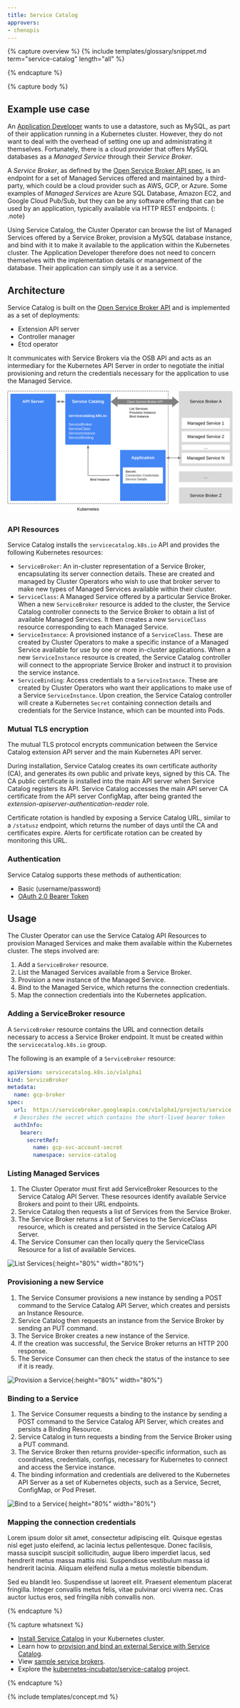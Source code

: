 ```yaml
---
title: Service Catalog
approvers:
- chenopis
---
```


{% capture overview %}
{% include templates/glossary/snippet.md term="service-catalog" length="all" %}

{% endcapture %}


{% capture body %}
## Example use case

An [Application Developer](/docs/reference/glossary/?user-type=true#term-application-developer) wants to use a datastore, such as MySQL, as part of their application running in a Kubernetes cluster.
However, they do not want to deal with the overhead of setting one up and administrating it themselves.
Fortunately, there is a cloud provider that offers MySQL databases as a *Managed Service* through their *Service Broker*.

A *Service Broker*, as defined by the [Open Service Broker API spec](https://github.com/openservicebrokerapi/servicebroker/blob/v2.13/spec.md), is an endpoint for a set of Managed Services offered and maintained by a third-party, which could be a cloud provider such as AWS, GCP, or Azure.
Some examples of *Managed Services* are Azure SQL Database, Amazon EC2, and Google Cloud Pub/Sub, but they can be any software offering that can be used by an application, typically available via HTTP REST endpoints.
{: .note}

Using Service Catalog, the Cluster Operator can browse the list of Managed Services offered by a Service Broker, provision a MySQL database instance, and bind with it to make it available to the application within the Kubernetes cluster.
The Application Developer therefore does not need to concern themselves with the implementation details or management of the database.
Their application can simply use it as a service.

## Architecture

Service Catalog is built on the [Open Service Broker API](https://github.com/openservicebrokerapi/servicebroker) and is implemented as a set of deployments: 

* Extension API server
* Controller manager
* Etcd operator

It communicates with Service Brokers via the OSB API and acts as an intermediary for the Kubernetes API Server in order to negotiate the initial provisioning and return the credentials necessary for the application to use the Managed Service.

![Service Catalog Architecture](/images/docs/service-catalog-architecture.svg)


### API Resources

Service Catalog installs the `servicecatalog.k8s.io` API and provides the following Kubernetes resources:

* `ServiceBroker`: An in-cluster representation of a Service Broker, encapsulating its server connection details.
These are created and managed by Cluster Operators who wish to use that broker server to make new types of Managed Services available within their cluster.
* `ServiceClass`: A Managed Service offered by a particular Service Broker.
When a new `ServiceBroker` resource is added to the cluster, the Service Catalog controller connects to the Service Broker to obtain a list of available Managed Services. It then creates a new `ServiceClass` resource corresponding to each Managed Service.
* `ServiceInstance`: A provisioned instance of a `ServiceClass`.
These are created by Cluster Operators to make a specific instance of a Managed Service available for use by one or more in-cluster applications.
When a new `ServiceInstance` resource is created, the Service Catalog controller will connect to the appropriate Service Broker and instruct it to provision the service instance.
* `ServiceBinding`: Access credentials to a `ServiceInstance`.
These are created by Cluster Operators who want their applications to make use of a Service `ServiceInstance`.
Upon creation, the Service Catalog controller will create a Kubernetes `Secret` containing connection details and credentials for the Service Instance, which can be mounted into Pods.

### Mutual TLS encryption

The mutual TLS protocol encrypts communication between the Service Catalog extension API server and the main Kubernetes API server. 

During installation, Service Catalog creates its own certificate authority (CA), and generates its own public and private keys, signed by this CA.
The CA public certificate is installed into the main API server when Service Catalog registers its API.
Service Catalog accesses the main API server CA certificate from the API server ConfigMap, after being granted the *extension-apiserver-authentication-reader* role. 

Certificate rotation is handled by exposing a Service Catalog URL, similar to a `/statusz` endpoint, which returns the number of days until the CA and certificates expire.
Alerts for certificate rotation can be created by monitoring this URL.

### Authentication

Service Catalog supports these methods of authentication: 

* Basic (username/password)
* [OAuth 2.0 Bearer Token](https://tools.ietf.org/html/rfc6750)

## Usage

The Cluster Operator can use the Service Catalog API Resources to provision Managed Services and make them available within the Kubernetes cluster. The steps involved are:

1. Add a `ServiceBroker` resource.
2. List the Managed Services available from a Service Broker.
3. Provision a new instance of the Managed Service.
4. Bind to the Managed Service, which returns the connection credentials.
5. Map the connection credentials into the Kubernetes application.

### Adding a ServiceBroker resource

A `ServiceBroker` resource contains the URL and connection details necessary to access a Service Broker endpoint. It must be created within the `servicecatalog.k8s.io` group.

The following is an example of a `ServiceBroker` resource:

```yaml
apiVersion: servicecatalog.k8s.io/v1alpha1
kind: ServiceBroker
metadata:
  name: gcp-broker
spec:
  url:  https://servicebroker.googleapis.com/v1alpha1/projects/service-catalog/brokers/default
  # Describes the secret which contains the short-lived bearer token
  authInfo:
    bearer:
      secretRef:
        name: gcp-svc-account-secret
        namespace: service-catalog
```

### Listing Managed Services

1. The Cluster Operator must first add ServiceBroker Resources to the Service Catalog API Server. These resources identify available Service Brokers and point to their URL endpoints.
1. Service Catalog then requests a list of Services from the Service Broker.
1. The Service Broker returns a list of Services to the ServiceClass resource, which is created and persisted in the Service Catalog API Server.
1. The Service Consumer can then locally query the ServiceClass Resource for a list of available Services.

![List Services](/images/docs/service-catalog-list.png){:height="80%" width="80%"}

### Provisioning a new Service

1. The Service Consumer provisions a new instance by sending a POST command to the Service Catalog API Server, which creates and persists an Instance Resource.
1. Service Catalog then requests an instance from the Service Broker by sending an PUT command.
1. The Service Broker creates a new instance of the Service. 
1. If the creation was successful, the Service Broker returns an HTTP 200 response.
1. The Service Consumer can then check the status of the instance to see if it is ready.

![Provision a Service](/images/docs/service-catalog-provision.png){:height="80%" width="80%"}

### Binding to a Service

1. The Service Consumer requests a binding to the instance by sending a POST command to the Service Catalog API Server, which creates and persists a Binding Resource.
1. Service Catalog in turn requests a binding from the Service Broker using a PUT command.
1. The Service Broker then returns provider-specific information, such as coordinates, credentials, configs, necessary for Kubernetes to connect and access the Service instance.
1. The binding information and credentials are delivered to the Kubernetes API Server as a set of Kubernetes objects, such as a Service, Secret, ConfigMap, or Pod Preset.

![Bind to a Service](/images/docs/service-catalog-bind.png){:height="80%" width="80%"}

### Mapping the connection credentials

Lorem ipsum dolor sit amet, consectetur adipiscing elit. Quisque egestas nisl eget justo eleifend, ac lacinia lectus pellentesque. Donec facilisis, massa suscipit suscipit sollicitudin, augue libero imperdiet lacus, sed hendrerit metus massa mattis nisi. Suspendisse vestibulum massa id hendrerit lacinia. Aliquam eleifend nulla a metus molestie bibendum.

Sed eu blandit leo. Suspendisse ut laoreet elit. Praesent elementum placerat fringilla. Integer convallis metus felis, vitae pulvinar orci viverra nec. Cras auctor luctus eros, sed fringilla nibh convallis non.

{% endcapture %}


{% capture whatsnext %}
* [Install Service Catalog](/docs/tasks/service-catalog/install-service-catalog/) in your Kubernetes cluster.
* Learn how to [provision and bind an external Service with Service Catalog](/docs/tasks/service-catalog/provision-bind-external-service/).
* View [sample service brokers](https://github.com/openservicebrokerapi/servicebroker/blob/master/gettingStarted.md#sample-service-brokers).
* Explore the [kubernetes-incubator/service-catalog](https://github.com/kubernetes-incubator/service-catalog) project.

{% endcapture %}


{% include templates/concept.md %}
